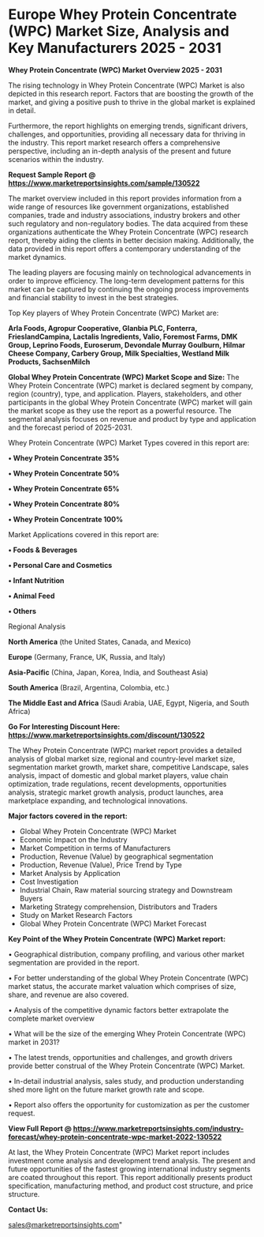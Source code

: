 # Europe Whey Protein Concentrate (WPC) Market Size, Analysis and Key Manufacturers 2025 - 2031

<Strong> Whey Protein Concentrate (WPC) Market Overview 2025 - 2031</strong>

The rising technology in Whey Protein Concentrate (WPC) Market is also depicted in this research report. Factors that are boosting the growth of the market, and giving a positive push to thrive in the global market is explained in detail.

Furthermore, the report highlights on emerging trends, significant drivers, challenges, and opportunities, providing all necessary data for thriving in the industry. This report market research offers a comprehensive perspective, including an in-depth analysis of the present and future scenarios within the industry.

<strong>Request Sample Report @ <a href=https://www.marketreportsinsights.com/sample/130522>https://www.marketreportsinsights.com/sample/130522</a></strong>

The market overview included in this report provides information from a wide range of resources like government organizations, established companies, trade and industry associations, industry brokers and other such regulatory and non-regulatory bodies. The data acquired from these organizations authenticate the Whey Protein Concentrate (WPC) research report, thereby aiding the clients in better decision making. Additionally, the data provided in this report offers a contemporary understanding of the market dynamics.

The leading players are focusing mainly on technological advancements in order to improve efficiency. The long-term development patterns for this market can be captured by continuing the ongoing process improvements and financial stability to invest in the best strategies.

Top Key players of Whey Protein Concentrate (WPC) Market are:

<strong>Arla Foods, Agropur Cooperative, Glanbia PLC, Fonterra, FrieslandCampina, Lactalis Ingredients, Valio, Foremost Farms, DMK Group, Leprino Foods, Euroserum, Devondale Murray Goulburn, Hilmar Cheese Company, Carbery Group, Milk Specialties, Westland Milk Products, SachsenMilch</strong>

<strong><b>Global Whey Protein Concentrate (WPC) Market Scope and Size:</b></strong>
The Whey Protein Concentrate (WPC) market is declared segment by company, region (country), type, and application. Players, stakeholders, and other participants in the global Whey Protein Concentrate (WPC) market will gain the market scope as they use the report as a powerful resource. The segmental analysis focuses on revenue and product by type and application and the forecast period of 2025-2031.

Whey Protein Concentrate (WPC) Market Types covered in this report are:

<strong>• Whey Protein Concentrate 35%

• Whey Protein Concentrate 50%

• Whey Protein Concentrate 65%

• Whey Protein Concentrate 80%

• Whey Protein Concentrate 100%</strong>

Market Applications covered in this report are:

<strong>• Foods & Beverages

• Personal Care and Cosmetics

• Infant Nutrition

• Animal Feed

• Others</strong> 

Regional Analysis

<strong>North America</strong> (the United States, Canada, and Mexico)

<strong>Europe</strong> (Germany, France, UK, Russia, and Italy)

<strong>Asia-Pacific</strong> (China, Japan, Korea, India, and Southeast Asia)

<strong>South America</strong> (Brazil, Argentina, Colombia, etc.)

<strong>The Middle East and Africa</strong> (Saudi Arabia, UAE, Egypt, Nigeria, and South Africa)

<strong>Go For Interesting Discount Here: <a href=https://www.marketreportsinsights.com/discount/130522>https://www.marketreportsinsights.com/discount/130522</a></strong>

The Whey Protein Concentrate (WPC) market report provides a detailed analysis of global market size, regional and country-level market size, segmentation market growth, market share, competitive Landscape, sales analysis, impact of domestic and global market players, value chain optimization, trade regulations, recent developments, opportunities analysis, strategic market growth analysis, product launches, area marketplace expanding, and technological innovations.

<strong><b>Major factors covered in the report:</b></strong>
<ul>
  <li>Global Whey Protein Concentrate (WPC) Market </li>
  <li>Economic Impact on the Industry</li>
  <li>Market Competition in terms of Manufacturers</li>
  <li>Production, Revenue (Value) by geographical segmentation</li>
  <li>Production, Revenue (Value), Price Trend by Type</li>
  <li>Market Analysis by Application</li>
  <li>Cost Investigation</li>
  <li>Industrial Chain, Raw material sourcing strategy and Downstream Buyers</li>
  <li>Marketing Strategy comprehension, Distributors and Traders</li>
  <li>Study on Market Research Factors</li>
  <li>Global Whey Protein Concentrate (WPC) Market Forecast</li>
</ul>

<strong><b>Key Point of the Whey Protein Concentrate (WPC) Market report:</b></strong>

• Geographical distribution, company profiling, and various other market segmentation are provided in the report.

• For better understanding of the global Whey Protein Concentrate (WPC) market status, the accurate market valuation which comprises of size, share, and revenue are also covered.

• Analysis of the competitive dynamic factors better extrapolate the complete market overview

• What will be the size of the emerging Whey Protein Concentrate (WPC) market in 2031?

• The latest trends, opportunities and challenges, and growth drivers provide better construal of the Whey Protein Concentrate (WPC) Market.

• In-detail industrial analysis, sales study, and production understanding shed more light on the future market growth rate and scope.

• Report also offers the opportunity for customization as per the customer request.

<strong><b>View Full Report @ <a href=https://www.marketreportsinsights.com/industry-forecast/whey-protein-concentrate-wpc-market-2022-130522>https://www.marketreportsinsights.com/industry-forecast/whey-protein-concentrate-wpc-market-2022-130522</a></b></strong>


At last, the Whey Protein Concentrate (WPC) Market report includes investment come analysis and development trend analysis. The present and future opportunities of the fastest growing international industry segments are coated throughout this report. This report additionally presents product specification, manufacturing method, and product cost structure, and price structure.

<strong>Contact Us:</strong>

sales@marketreportsinsights.com"

